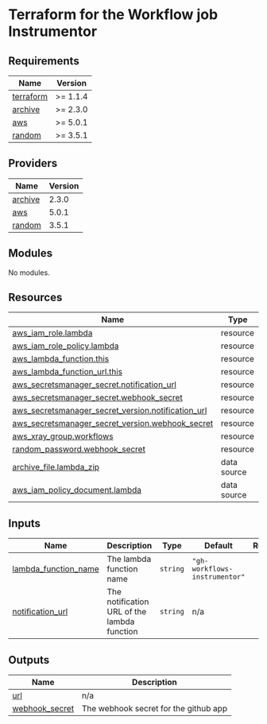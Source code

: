 # Terraform for the Workflow job Instrumentor
<!-- BEGINNING OF PRE-COMMIT-TERRAFORM DOCS HOOK -->
## Requirements

| Name | Version |
|------|---------|
| <a name="requirement_terraform"></a> [terraform](#requirement\_terraform) | >= 1.1.4 |
| <a name="requirement_archive"></a> [archive](#requirement\_archive) | >= 2.3.0 |
| <a name="requirement_aws"></a> [aws](#requirement\_aws) | >= 5.0.1 |
| <a name="requirement_random"></a> [random](#requirement\_random) | >= 3.5.1 |

## Providers

| Name | Version |
|------|---------|
| <a name="provider_archive"></a> [archive](#provider\_archive) | 2.3.0 |
| <a name="provider_aws"></a> [aws](#provider\_aws) | 5.0.1 |
| <a name="provider_random"></a> [random](#provider\_random) | 3.5.1 |

## Modules

No modules.

## Resources

| Name | Type |
|------|------|
| [aws_iam_role.lambda](https://registry.terraform.io/providers/hashicorp/aws/latest/docs/resources/iam_role) | resource |
| [aws_iam_role_policy.lambda](https://registry.terraform.io/providers/hashicorp/aws/latest/docs/resources/iam_role_policy) | resource |
| [aws_lambda_function.this](https://registry.terraform.io/providers/hashicorp/aws/latest/docs/resources/lambda_function) | resource |
| [aws_lambda_function_url.this](https://registry.terraform.io/providers/hashicorp/aws/latest/docs/resources/lambda_function_url) | resource |
| [aws_secretsmanager_secret.notification_url](https://registry.terraform.io/providers/hashicorp/aws/latest/docs/resources/secretsmanager_secret) | resource |
| [aws_secretsmanager_secret.webhook_secret](https://registry.terraform.io/providers/hashicorp/aws/latest/docs/resources/secretsmanager_secret) | resource |
| [aws_secretsmanager_secret_version.notification_url](https://registry.terraform.io/providers/hashicorp/aws/latest/docs/resources/secretsmanager_secret_version) | resource |
| [aws_secretsmanager_secret_version.webhook_secret](https://registry.terraform.io/providers/hashicorp/aws/latest/docs/resources/secretsmanager_secret_version) | resource |
| [aws_xray_group.workflows](https://registry.terraform.io/providers/hashicorp/aws/latest/docs/resources/xray_group) | resource |
| [random_password.webhook_secret](https://registry.terraform.io/providers/hashicorp/random/latest/docs/resources/password) | resource |
| [archive_file.lambda_zip](https://registry.terraform.io/providers/hashicorp/archive/latest/docs/data-sources/file) | data source |
| [aws_iam_policy_document.lambda](https://registry.terraform.io/providers/hashicorp/aws/latest/docs/data-sources/iam_policy_document) | data source |

## Inputs

| Name | Description | Type | Default | Required |
|------|-------------|------|---------|:--------:|
| <a name="input_lambda_function_name"></a> [lambda\_function\_name](#input\_lambda\_function\_name) | The lambda function name | `string` | `"gh-workflows-instrumentor"` | no |
| <a name="input_notification_url"></a> [notification\_url](#input\_notification\_url) | The notification URL of the lambda function | `string` | n/a | yes |

## Outputs

| Name | Description |
|------|-------------|
| <a name="output_url"></a> [url](#output\_url) | n/a |
| <a name="output_webhook_secret"></a> [webhook\_secret](#output\_webhook\_secret) | The webhook secret for the github app |
<!-- END OF PRE-COMMIT-TERRAFORM DOCS HOOK -->

